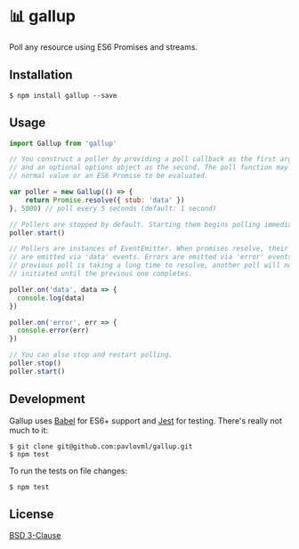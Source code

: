# :bar_chart: gallup

Poll any resource using ES6 Promises and streams.

## Installation

    $ npm install gallup --save

## Usage

```javascript
import Gallup from 'gallup'

// You construct a poller by providing a poll callback as the first argument
// and an optional options object as the second. The poll function may return a
// normal value or an ES6 Promise to be evaluated.

var poller = new Gallup(() => {
    return Promise.resolve({ stub: 'data' })
}, 5000) // poll every 5 seconds (default: 1 second)

// Pollers are stopped by default. Starting them begins polling immediately.
poller.start()

// Pollers are instances of EventEmitter. When promises resolve, their values
// are emitted via 'data' events. Errors are emitted via 'error' events. If the
// previous poll is taking a long time to resolve, another poll will not be
// initiated until the previous one completes.

poller.on('data', data => {
  console.log(data)
})

poller.on('error', err => {
  console.error(err)
})

// You can also stop and restart polling.
poller.stop()
poller.start()
```

## Development

Gallup uses [Babel](https://babeljs.io/) for ES6+ support and [Jest](http://facebook.github.io/jest/) for testing. There's really not much to it:

    $ git clone git@github.com:pavlovml/gallup.git
    $ npm test

To run the tests on file changes:

    $ npm test

## License

[BSD 3-Clause](https://github.com/pavlovml/gallup/blob/master/LICENSE)
